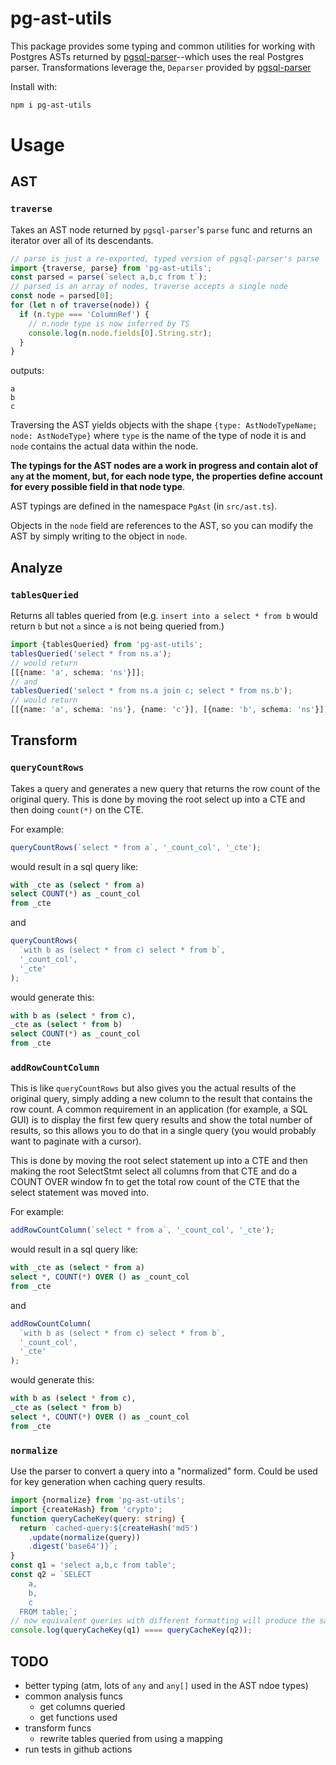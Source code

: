 # pg-ast-utils

This package provides some typing and common utilities for working with Postgres
ASTs returned by [pgsql-parser](https://github.com/pyramation/pgsql-parser)--which uses
the real Postgres parser. Transformations leverage the,
`Deparser` provided by [pgsql-parser](https://github.com/pyramation/pgsql-parser)

Install with:

```sh
npm i pg-ast-utils
```

# Usage

## AST

### `traverse`

Takes an AST node returned by `pgsql-parser`'s `parse` func and returns an iterator over
all of its descendants.

```ts
// parse is just a re-exported, typed version of pgsql-parser's parse
import {traverse, parse} from 'pg-ast-utils';
const parsed = parse(`select a,b,c from t`);
// parsed is an array of nodes, traverse accepts a single node
const node = parsed[0];
for (let n of traverse(node)) {
  if (n.type === 'ColumnRef') {
    // n.node type is now inferred by TS
    console.log(n.node.fields[0].String.str);
  }
}
```

outputs:

```
a
b
c
```

Traversing the AST yields objects with the shape
`{type: AstNodeTypeName; node: AstNodeType}`
where `type` is the name of the type of node it is and `node` contains the actual data
within the node.

**The typings for the AST nodes are a work in progress and contain
alot of `any` at the moment, but, for each node type, the properties define
account for every possible field in that node type**.

AST typings are defined in the namespace `PgAst` (in `src/ast.ts`).

Objects in the `node` field are references to the AST, so you can modify the AST
by simply writing to the object in `node`.

## Analyze

### `tablesQueried`

Returns all tables queried from (e.g. `insert into a select * from b` would return `b`
but not `a` since `a` is not being queried from.)

```ts
import {tablesQueried} from 'pg-ast-utils';
tablesQueried('select * from ns.a');
// would return
[[{name: 'a', schema: 'ns'}]];
// and
tablesQueried('select * from ns.a join c; select * from ns.b');
// would return
[[{name: 'a', schema: 'ns'}, {name: 'c'}], [{name: 'b', schema: 'ns'}]];
```

## Transform

### `queryCountRows`

Takes a query and generates a new query that returns the row count of the original query.
This is done by moving the root select up into a CTE and then doing `count(*)` on the CTE.

For example:

```ts
queryCountRows(`select * from a`, '_count_col', '_cte');
```

would result in a sql query like:

```sql
with _cte as (select * from a)
select COUNT(*) as _count_col
from _cte
```

and

```ts
queryCountRows(
  `with b as (select * from c) select * from b`,
  '_count_col',
  '_cte'
);
```

would generate this:

```sql
with b as (select * from c),
_cte as (select * from b)
select COUNT(*) as _count_col
from _cte
```

### `addRowCountColumn`

This is like `queryCountRows` but also gives you the actual results of the original query,
simply adding a new column to the result that contains the row count. A common requirement
in an application (for example, a SQL GUI) is to display the first few query results and
show the total number of results, so this allows you to do that in a single query (you would
probably want to paginate with a cursor).

This is done by moving the root select statement up into a CTE and then making
the root SelectStmt select all columns from that CTE and do a COUNT OVER window fn to get the total row count of the CTE that the select statement was moved into.

For example:

```ts
addRowCountColumn(`select * from a`, '_count_col', '_cte');
```

would result in a sql query like:

```sql
with _cte as (select * from a)
select *, COUNT(*) OVER () as _count_col
from _cte
```

and

```ts
addRowCountColumn(
  `with b as (select * from c) select * from b`,
  '_count_col',
  '_cte'
);
```

would generate this:

```sql
with b as (select * from c),
_cte as (select * from b)
select *, COUNT(*) OVER () as _count_col
from _cte
```

### `normalize`

Use the parser to convert a query into a "normalized" form. Could be used for key
generation when caching query results.

```ts
import {normalize} from 'pg-ast-utils';
import {createHash} from 'crypto';
function queryCacheKey(query: string) {
  return `cached-query:${createHash('md5')
    .update(normalize(query))
    .digest('base64')}`;
}
const q1 = 'select a,b,c from table';
const q2 = `SELECT
    a,
    b,
    c
  FROM table;`;
// now equivalent queries with different formatting will produce the same cache key
console.log(queryCacheKey(q1) ==== queryCacheKey(q2));
```

## TODO

- better typing (atm, lots of `any` and `any[]` used in the AST ndoe types)
- common analysis funcs
  - get columns queried
  - get functions used
- transform funcs
  - rewrite tables queried from using a mapping
- run tests in github actions
